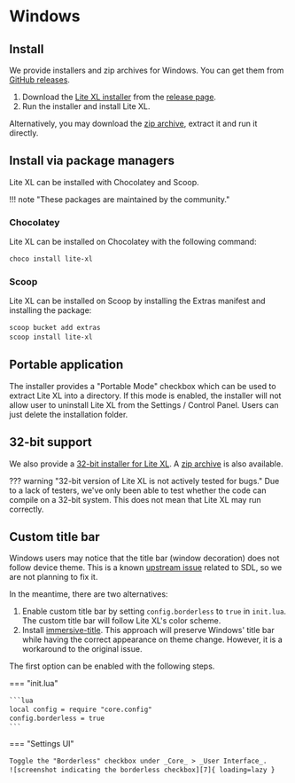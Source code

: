 # Windows

## Install

We provide installers and zip archives for Windows.
You can get them from [GitHub releases][1].

1. Download the [Lite XL installer][2] from the [release page][1].
2. Run the installer and install Lite XL.

Alternatively, you may download the [zip archive][3], extract it and run it directly.

## Install via package managers

Lite XL can be installed with Chocolatey and Scoop.

!!! note "These packages are maintained by the community."

### Chocolatey

Lite XL can be installed on Chocolatey with the following command:

```sh
choco install lite-xl
```

### Scoop

Lite XL can be installed on Scoop by installing the Extras manifest and installing the package:

```sh
scoop bucket add extras
scoop install lite-xl
```

## Portable application

The installer provides a "Portable Mode" checkbox which can be used to extract
Lite XL into a directory.
If this mode is enabled, the installer will not allow user to uninstall Lite XL
from the Settings / Control Panel.
Users can just delete the installation folder.

## 32-bit support

We also provide a [32-bit installer for Lite XL][3].
A [zip archive][4] is also available.

??? warning "32-bit version of Lite XL is not actively tested for bugs."
    Due to a lack of testers, we've only been able to test whether the code
    can compile on a 32-bit system.
    This does not mean that Lite XL may run correctly.

## Custom title bar

Windows users may notice that the title bar (window decoration) does not follow
device theme.
This is a known [upstream issue][5] related to SDL, so we are not planning to fix it.

In the meantime, there are two alternatives:

1. Enable custom title bar by setting `config.borderless` to `true` in `init.lua`.
   The custom title bar will follow Lite XL's color scheme.
2. Install [immersive-title][6].
   This approach will preserve Windows' title bar while having the correct
   appearance on theme change.
   However, it is a workaround to the original issue.

The first option can be enabled with the following steps.

=== "init.lua"

    ```lua
    local config = require "core.config"
    config.borderless = true
    ```

=== "Settings UI"

    Toggle the "Borderless" checkbox under _Core_ > _User Interface_.
    ![screenshot indicating the borderless checkbox][7]{ loading=lazy }



[1]: https://github.com/lite-xl/lite-xl/releases
[2]: https://github.com/lite-xl/lite-xl/releases/download/v2.1.1/LiteXL-v2.1.1-addons-x86_64-setup.exe
[3]: https://github.com/lite-xl/lite-xl/releases/download/v2.1.1/lite-xl-v2.1.1-addons-windows-x86_64.zip
[3]: https://github.com/lite-xl/lite-xl/releases/download/v2.1.1/LiteXL-v2.1.1-addons-i686-setup.exe
[4]: https://github.com/lite-xl/lite-xl/releases/download/v2.1.1/lite-xl-v2.1.1-addons-windows-i686.zip
[5]: https://github.com/libsdl-org/SDL/issues/4776
[6]: https://github.com/takase1121/lite-xl-immersive-title
[7]: ../assets/user-guide/settings/borderless.png